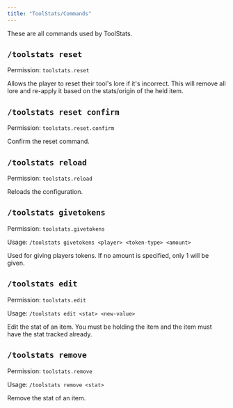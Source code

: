 ```yaml
---
title: "ToolStats/Commands"
---
```

These are all commands used by ToolStats.

## `/toolstats reset`
Permission: `toolstats.reset`

Allows the player to reset their tool's lore if it's incorrect. This will remove all lore and re-apply it based on the stats/origin of the held item.

## `/toolstats reset confirm`
Permission: `toolstats.reset.confirm`

Confirm the reset command.

## `/toolstats reload`
Permission: `toolstats.reload`

Reloads the configuration.

## `/toolstats givetokens`
Permission: `toolstats.givetokens`

Usage: `/toolstats givetokens <player> <token-type> <amount>`

Used for giving players tokens. If no amount is specified, only 1 will be given.

## `/toolstats edit`
Permission: `toolstats.edit`

Usage: `/toolstats edit <stat> <new-value>`

Edit the stat of an item. You must be holding the item and the item must have the stat tracked already.

## `/toolstats remove`
Permission: `toolstats.remove`

Usage: `/toolstats remove <stat>`

Remove the stat of an item.